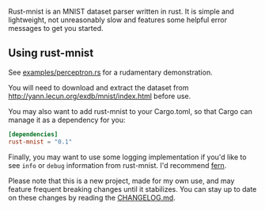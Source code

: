 Rust-mnist is an MNIST dataset parser written in rust. It is simple and lightweight, not
unreasonably slow and features some helpful error messages to get you started.

Using rust-mnist
----------------

See [examples/perceptron.rs](../master/examples/perceptron.rs) for a rudamentary demonstration.


You will need to download and extract the dataset from http://yann.lecun.org/exdb/mnist/index.html
before use.

You may also want to add rust-mnist to your Cargo.toml, so that Cargo can manage it as a dependency
for you:

```TOML
[dependencies]
rust-mnist = "0.1"
```

Finally, you may want to use some logging implementation if you'd like to see `info` or `debug`
information from rust-mnist. I'd recommend [fern](https://docs.rs/fern/0.5.9/fern/).

Please note that this is a new project, made for my own use, and may feature frequent breaking
changes until it stabilizes. You can stay up to date on these changes by reading the
[CHANGELOG.md](../master/CHANGELOG.md).
